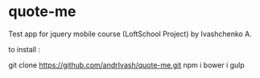 # quote-me
Test app for jquery mobile course (LoftSchool Project) by Ivashchenko A.

to install :

git clone https://github.com/andrIvash/quote-me.git
npm i
bower i
gulp